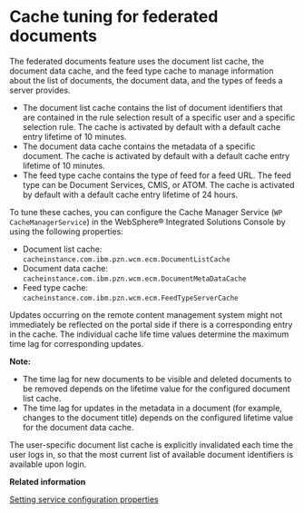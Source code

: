 # Cache tuning for federated documents

The federated documents feature uses the document list cache, the document data cache, and the feed type cache to manage information about the list of documents, the document data, and the types of feeds a server provides.

-   The document list cache contains the list of document identifiers that are contained in the rule selection result of a specific user and a specific selection rule. The cache is activated by default with a default cache entry lifetime of 10 minutes.
-   The document data cache contains the metadata of a specific document. The cache is activated by default with a default cache entry lifetime of 10 minutes.
-   The feed type cache contains the type of feed for a feed URL. The feed type can be Document Services, CMIS, or ATOM. The cache is activated by default with a default cache entry lifetime of 24 hours.

To tune these caches, you can configure the Cache Manager Service \(`WP CacheManagerService`\) in the WebSphere® Integrated Solutions Console by using the following properties:

-   Document list cache: `cacheinstance.com.ibm.pzn.wcm.ecm.DocumentListCache`
-   Document data cache: `cacheinstance.com.ibm.pzn.wcm.ecm.DocumentMetaDataCache`
-   Feed type cache: `cacheinstance.com.ibm.pzn.wcm.ecm.FeedTypeServerCache`

Updates occurring on the remote content management system might not immediately be reflected on the portal side if there is a corresponding entry in the cache. The individual cache life time values determine the maximum time lag for corresponding updates.

**Note:**

-   The time lag for new documents to be visible and deleted documents to be removed depends on the lifetime value for the configured document list cache.
-   The time lag for updates in the metadata in a document \(for example, changes to the document title\) depends on the configured lifetime value for the document data cache.

The user-specific document list cache is explicitly invalidated each time the user logs in, so that the most current list of available document identifiers is available upon login.


**Related information**  


[Setting service configuration properties](../admin-system/adsetcfg.md)

